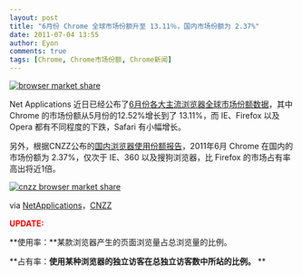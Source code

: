 ```yaml
---
layout: post
title: "6月份 Chrome 全球市场份额升至 13.11％，国内市场份额为 2.37%"
date: 2011-07-04 13:55
author: Eyon
comments: true
tags: [Chrome, Chrome市场份额, Chrome新闻]
---
```

<a href="http://img.chromi.org/2011/07/browser-market-share.png">![](http://img.chromi.org/2011/07/browser-market-share-550x179.png "browser market share")</a>

Net Applications 近日已经公布了[6月份各大主流浏览器全球市场份额数据](http://www.netmarketshare.com/browser-market-share.aspx?spider=1&amp;qprid=0#)，其中 Chrome 的市场份额从5月份的12.52%增长到了 13.11%，而 IE、Firefox 以及 Opera 都有不同程度的下跌，Safari 有小幅增长。

另外，根据CNZZ公布的[国内浏览器使用份额报告](http://brow.data.cnzz.com/)，2011年6月 Chrome 在国内的市场份额为 2.37%，仅次于 IE、360 以及搜狗浏览器，比 Firefox 的市场占有率高出将近1倍。

<a href="http://img.chromi.org/2011/07/cnzz-browser-market-share.png">![](http://img.chromi.org/2011/07/cnzz-browser-market-share-550x224.png "cnzz browser market share")</a>

via [NetApplications](http://www.netmarketshare.com/browser-market-share.aspx?spider=1&amp;qprid=0#)，[CNZZ](http://brow.data.cnzz.com/main.php?s=brow&amp;uv=&amp;st=2011-06-01&amp;et=2011-06-30)

<span style="color: #ff0000;">**UPDATE:**</span>

**使用率：**某款浏览器产生的页面浏览量占总浏览量的比例。

**占有率：**使用某种浏览器的独立访客在总独立访客数中所站的比例。**
**
